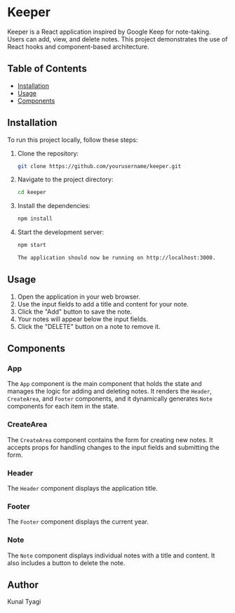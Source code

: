 # Keeper

Keeper is a React application inspired by Google Keep for note-taking. Users can add, view, and delete notes. This project demonstrates the use of React hooks and component-based architecture.

## Table of Contents

- [Installation](#installation)
- [Usage](#usage)
- [Components](#components)

## Installation

To run this project locally, follow these steps:

1. Clone the repository:
   ```sh
   git clone https://github.com/yourusername/keeper.git

2. Navigate to the project directory:
    ```sh
    cd keeper

3. Install the dependencies:
    ```sh
    npm install
4. Start the development server:
    ```sh
    npm start
    
    The application should now be running on http://localhost:3000.

## Usage

1. Open the application in your web browser.
2. Use the input fields to add a title and content for your note.
3. Click the "Add" button to save the note.
4. Your notes will appear below the input fields.
5. Click the "DELETE" button on a note to remove it.


## Components

### App

The `App` component is the main component that holds the state and manages the logic for adding and deleting notes. It renders the `Header`, `CreateArea`, and `Footer` components, and it dynamically generates `Note` components for each item in the state.

### CreateArea

The `CreateArea` component contains the form for creating new notes. It accepts props for handling changes to the input fields and submitting the form.

### Header

The `Header` component displays the application title.

### Footer

The `Footer` component displays the current year.

### Note

The `Note` component displays individual notes with a title and content. It also includes a button to delete the note.

## Author

Kunal Tyagi